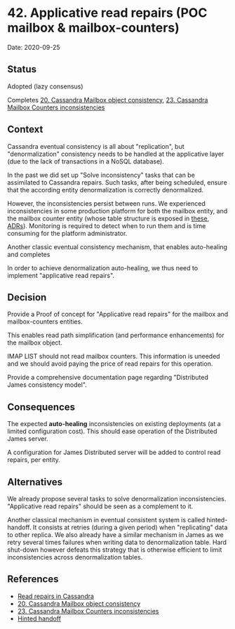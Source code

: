 # 42. Applicative read repairs (POC mailbox & mailbox-counters)

Date: 2020-09-25

## Status

Adopted (lazy consensus)

Completes [20. Cassandra Mailbox object consistency](0020-cassandra-mailbox-object-consistency.md),
[23. Cassandra Mailbox Counters inconsistencies](0023-cassandra-mailbox-counters-inconsistencies.md)

## Context

Cassandra eventual consistency is all about "replication", but "denormalization" consistency needs
to be handled at the applicative layer (due to the lack of transactions in a NoSQL database).

In the past we did set up "Solve inconsistency" tasks that can be assimilated to Cassandra repairs. Such
tasks, after being scheduled, ensure that the according entity denormalization is correctly denormalized.

However, the inconsistencies persist between runs. We experienced inconsistencies in some production platform
for both the mailbox entity, and the mailbox counter entity (whose table structure is exposed in
[these](0020-cassandra-mailbox-object-consistency.md), [ADRs](0023-cassandra-mailbox-counters-inconsistencies.md)).
Monitoring is required to detect when to run them and is time consuming for the platform administrator.

Another classic eventual consistency mechanism, that enables auto-healing and completes

In order to achieve denormalization auto-healing, we thus need to implement "applicative read repairs".

## Decision

Provide a Proof of concept for "Applicative read repairs" for the mailbox and mailbox-counters entities.

This enables read path simplification (and performance enhancements) for the mailbox object.

IMAP LIST should not read mailbox counters. This information is uneeded and we should avoid paying the
price of read repairs for this operation.

Provide a comprehensive documentation page regarding "Distributed James consistency model".

## Consequences

The expected **auto-healing** inconsistencies on existing deployments (at a limited configuration cost).
This should ease operation of the Distributed James server.

A configuration for James Distributed server will be added to control read repairs, per entity.

## Alternatives

We already propose several tasks to solve denormalization inconsistencies. "Applicative read repairs" should be
seen as a complement to it.

Another classical mechanism in eventual consistent system is called hinted-handoff. It consists at retries
(during a given period) when "replicating" data to other replica. We also already have a similar mechanism
in James as we retry several times failures when writing data to denormalization table. Hard shut-down however
defeats this strategy that is otherwise efficient to limit inconsistencies across denormalization tables.

## References

 - [Read repairs in Cassandra](https://cassandra.apache.org/doc/latest/operating/read_repair.html)
 - [20. Cassandra Mailbox object consistency](0020-cassandra-mailbox-object-consistency.md)
 - [23. Cassandra Mailbox Counters inconsistencies](0023-cassandra-mailbox-counters-inconsistencies.md)
 - [Hinted handoff](https://cassandra.apache.org/doc/latest/operating/hints.html)
